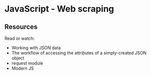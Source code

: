 # JavaScript - Web scraping

## Resources
Read or watch:

- Working with JSON data
- The workflow of accessing the attributes of a simply-created JSON object
- request module
- Modern JS
